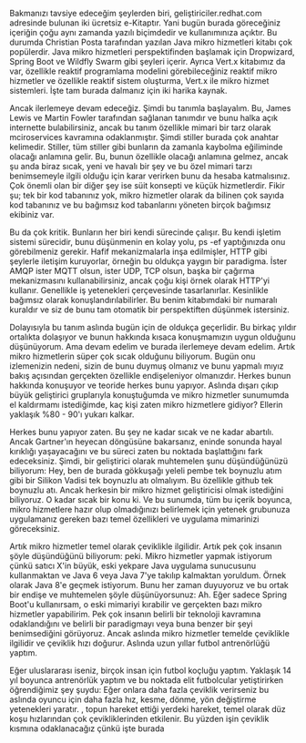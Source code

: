 Bakmanızı tavsiye edeceğim şeylerden biri, geliştiriciler.redhat.com adresinde bulunan iki ücretsiz e-Kitaptır. Yani bugün burada göreceğiniz içeriğin çoğu aynı zamanda yazılı biçimdedir ve kullanımınıza açıktır. Bu durumda Christian Posta tarafından yazılan Java mikro hizmetleri kitabı çok popülerdir. Java mikro hizmetleri perspektifinden başlamak için Dropwizard, Spring Boot ve Wildfly Swarm gibi şeyleri içerir. Ayrıca Vert.x kitabımız da var, özellikle reaktif programlama modelini görebileceğiniz reaktif mikro hizmetler ve özellikle reaktif sistem oluşturma, Vert.x ile mikro hizmet sistemleri. İşte tam burada dalmanız için iki harika kaynak.

Ancak ilerlemeye devam edeceğiz. Şimdi bu tanımla başlayalım. Bu, James Lewis ve Martin Fowler tarafından sağlanan tanımdır ve bunu halka açık internette bulabilirsiniz, ancak bu tanım özellikle mimari bir tarz olarak mciroservices kavramına odaklanmıştır. Şimdi stiller burada çok anahtar kelimedir. Stiller, tüm stiller gibi bunların da zamanla kaybolma eğiliminde olacağı anlamına gelir. Bu, bunun özellikle olacağı anlamına gelmez, ancak şu anda biraz sıcak, yeni ve havalı bir şey ve bu özel mimari tarzı benimsemeyle ilgili olduğu için karar verirken bunu da hesaba katmalısınız. Çok önemli olan bir diğer şey ise süit konsepti ve küçük hizmetlerdir. Fikir şu; tek bir kod tabanınız yok, mikro hizmetler olarak da bilinen çok sayıda kod tabanınız ve bu bağımsız kod tabanlarını yöneten birçok bağımsız ekibiniz var.

Bu da çok kritik. Bunların her biri kendi sürecinde çalışır. Bu kendi işletim sistemi sürecidir, bunu düşünmenin en kolay yolu, ps -ef yaptığınızda onu görebilmeniz gerekir. Hafif mekanizmalarla inşa edilmişler, HTTP gibi şeylerle iletişim kuruyorlar, örneğin bu oldukça yaygın bir paradigma. İster AMQP ister MQTT olsun, ister UDP, TCP olsun, başka bir çağırma mekanizmasını kullanabilirsiniz, ancak çoğu kişi örnek olarak HTTP'yi kullanır. Genellikle iş yetenekleri çerçevesinde tasarlanırlar. Kesinlikle bağımsız olarak konuşlandırılabilirler. Bu benim kitabımdaki bir numaralı kuraldır ve siz de bunu tam otomatik bir perspektiften düşünmek istersiniz.

Dolayısıyla bu tanım aslında bugün için de oldukça geçerlidir. Bu birkaç yıldır ortalıkta dolaşıyor ve bunun hakkında kısaca konuşmamızın uygun olduğunu düşünüyorum. Ama devam edelim ve burada ilerlemeye devam edelim. Artık mikro hizmetlerin süper çok sıcak olduğunu biliyorum. Bugün onu izlemenizin nedeni, sizin de bunu duymuş olmanız ve bunu yapmalı mıyız bakış açısından gerçekten özellikle endişeleniyor olmanızdır. Herkes bunun hakkında konuşuyor ve teoride herkes bunu yapıyor. Aslında dışarı çıkıp büyük geliştirici gruplarıyla konuştuğumda ve mikro hizmetler sunumumda el kaldırmamı istediğimde, kaç kişi zaten mikro hizmetlere gidiyor? Ellerin yaklaşık %80 - 90'ı yukarı kalkar.

Herkes bunu yapıyor zaten. Bu şey ne kadar sıcak ve ne kadar abartılı. Ancak Gartner'ın heyecan döngüsüne bakarsanız, eninde sonunda hayal kırıklığı yaşayacağını ve bu süreci zaten bu noktada başlattığını fark edeceksiniz. Şimdi, bir geliştirici olarak muhtemelen şunu düşündüğünüzü biliyorum: Hey, ben de burada gökkuşağı yeleli pembe tek boynuzlu atım gibi bir Silikon Vadisi tek boynuzlu atı olmalıyım. Bu özellikle github tek boynuzlu atı. Ancak herkesin bir mikro hizmet geliştiricisi olmak istediğini biliyoruz. O kadar sıcak bir konu ki. Ve bu sunumda, tüm bu içerik boyunca, mikro hizmetlere hazır olup olmadığınızı belirlemek için yetenek grubunuza uygulamanız gereken bazı temel özellikleri ve uygulama mimarinizi göreceksiniz.

Artık mikro hizmetler temel olarak çeviklikle ilgilidir. Artık pek çok insanın şöyle düşündüğünü biliyorum: peki. Mikro hizmetler yapmak istiyorum çünkü satıcı X'in büyük, eski yekpare Java uygulama sunucusunu kullanmaktan ve Java 6 veya Java 7'ye takılıp kalmaktan yoruldum. Örnek olarak Java 8'e geçmek istiyorum. Bunu her zaman duyuyoruz ve bu ortak bir endişe ve muhtemelen şöyle düşünüyorsunuz: Ah. Eğer sadece Spring Boot'u kullanırsam, o eski mimariyi kırabilir ve gerçekten bazı mikro hizmetler yapabilirim. Pek çok insanın belirli bir teknoloji kavramına odaklandığını ve belirli bir paradigmayı veya buna benzer bir şeyi benimsediğini görüyoruz. Ancak aslında mikro hizmetler temelde çeviklikle ilgilidir ve çeviklik hızı doğurur. Aslında uzun yıllar futbol antrenörlüğü yaptım.

Eğer uluslararası iseniz, birçok insan için futbol koçluğu yaptım. Yaklaşık 14 yıl boyunca antrenörlük yaptım ve bu noktada elit futbolcular yetiştirirken öğrendiğimiz şey şuydu: Eğer onlara daha fazla çeviklik verirseniz bu aslında oyuncu için daha fazla hız, kesme, dönme, yön değiştirme yetenekleri yaratır. , topun hareket ettiği yerdeki hareket, temel olarak düz koşu hızlarından çok çevikliklerinden etkilenir. Bu yüzden işin çeviklik kısmına odaklanacağız çünkü işte burada

